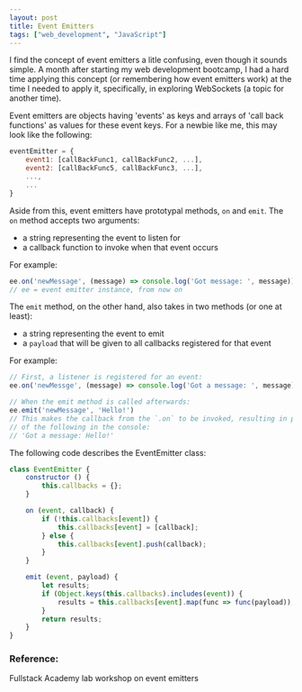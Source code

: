 ```yaml
---
layout: post
title: Event Emitters
tags: ["web_development", "JavaScript"]
---
```


I find the concept of event emitters a litle confusing, even though it sounds simple. A month after starting my web development bootcamp, I had a hard time applying this concept (or remembering how event emitters work) at the time I needed to apply it, specifically, in exploring WebSockets (a topic for another time).

Event emitters are objects having 'events' as keys and arrays of 'call back functions' as values for these event keys. For a newbie like me, this may look like the following:

```javascript
eventEmitter = {
    event1: [callBackFunc1, callBackFunc2, ...],
    event2: [callBackFunc5, callBackFunc3, ...],
    ...,
    ...
}
```

Aside from this, event emitters have prototypal methods, `on` and `emit`. The `on` method accepts two arguments:

- a string representing the event to listen for 
- a callback function to invoke when that event occurs

For example:

```javascript
ee.on('newMessage', (message) => console.log('Got message: ', message))
// ee = event emitter instance, from now on
```

The `emit` method, on the other hand, also takes in two methods (or one at least):

- a string representing the event to emit
- a `payload` that will be given to all callbacks registered for that event

For example:
```javascript
// First, a listener is registered for an event:
ee.on('newMessge', (message) => console.log('Got a message: ', message))

// When the emit method is called afterwards:
ee.emit('newMessage', 'Hello!')
// This makes the callback from the `.on` to be invoked, resulting in printing
// of the following in the console:
// 'Got a message: Hello!'
```

The following code describes the EventEmitter class:

```javascript
class EventEmitter {
    constructor () {
        this.callbacks = {};
    }

    on (event, callback) {
        if (!this.callbacks[event]) {
            this.callbacks[event] = [callback];
        } else {
            this.callbacks[event].push(callback);
        }
    }

    emit (event, payload) {
        let results;
        if (Object.keys(this.callbacks).includes(event)) {
            results = this.callbacks[event].map(func => func(payload));
        }
        return results;
    }
}
```

### Reference:

Fullstack Academy lab workshop on event emitters 
